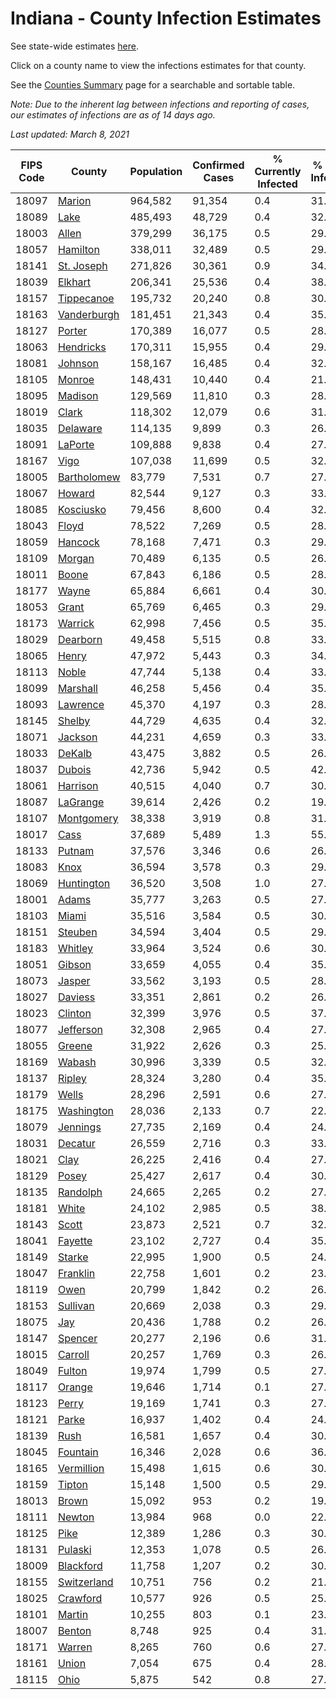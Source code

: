 # Indiana - County Infection Estimates

See state-wide estimates [here](/infections/us-in).

Click on a county name to view the infections estimates for that county.

See the [Counties Summary](/infections/summary-counties) page for a searchable and sortable table.

*Note: Due to the inherent lag between infections and reporting of cases, our estimates of infections are as of 14 days ago.*

*Last updated: March 8, 2021*

|   FIPS Code |                     County |   Population |   Confirmed Cases |   % Currently Infected |   % Total Infected |
|-------------|----------------------------|--------------|-------------------|------------------------|--------------------|
|       18097 |           [Marion](marion) |      964,582 |            91,354 |                    0.4 |               31.2 |
|       18089 |               [Lake](lake) |      485,493 |            48,729 |                    0.4 |               32.1 |
|       18003 |             [Allen](allen) |      379,299 |            36,175 |                    0.5 |               29.1 |
|       18057 |       [Hamilton](hamilton) |      338,011 |            32,489 |                    0.5 |               29.3 |
|       18141 |   [St. Joseph](st.-joseph) |      271,826 |            30,361 |                    0.9 |               34.3 |
|       18039 |         [Elkhart](elkhart) |      206,341 |            25,536 |                    0.4 |               38.7 |
|       18157 |   [Tippecanoe](tippecanoe) |      195,732 |            20,240 |                    0.8 |               30.6 |
|       18163 | [Vanderburgh](vanderburgh) |      181,451 |            21,343 |                    0.4 |               35.0 |
|       18127 |           [Porter](porter) |      170,389 |            16,077 |                    0.5 |               28.7 |
|       18063 |     [Hendricks](hendricks) |      170,311 |            15,955 |                    0.4 |               29.6 |
|       18081 |         [Johnson](johnson) |      158,167 |            16,485 |                    0.4 |               32.7 |
|       18105 |           [Monroe](monroe) |      148,431 |            10,440 |                    0.4 |               21.0 |
|       18095 |         [Madison](madison) |      129,569 |            11,810 |                    0.3 |               28.4 |
|       18019 |             [Clark](clark) |      118,302 |            12,079 |                    0.6 |               31.1 |
|       18035 |       [Delaware](delaware) |      114,135 |             9,899 |                    0.3 |               26.4 |
|       18091 |         [LaPorte](laporte) |      109,888 |             9,838 |                    0.4 |               27.5 |
|       18167 |               [Vigo](vigo) |      107,038 |            11,699 |                    0.5 |               32.6 |
|       18005 | [Bartholomew](bartholomew) |       83,779 |             7,531 |                    0.7 |               27.9 |
|       18067 |           [Howard](howard) |       82,544 |             9,127 |                    0.3 |               33.6 |
|       18085 |     [Kosciusko](kosciusko) |       79,456 |             8,600 |                    0.4 |               32.6 |
|       18043 |             [Floyd](floyd) |       78,522 |             7,269 |                    0.5 |               28.4 |
|       18059 |         [Hancock](hancock) |       78,168 |             7,471 |                    0.3 |               29.3 |
|       18109 |           [Morgan](morgan) |       70,489 |             6,135 |                    0.5 |               26.6 |
|       18011 |             [Boone](boone) |       67,843 |             6,186 |                    0.5 |               28.1 |
|       18177 |             [Wayne](wayne) |       65,884 |             6,661 |                    0.4 |               30.1 |
|       18053 |             [Grant](grant) |       65,769 |             6,465 |                    0.3 |               29.9 |
|       18173 |         [Warrick](warrick) |       62,998 |             7,456 |                    0.5 |               35.4 |
|       18029 |       [Dearborn](dearborn) |       49,458 |             5,515 |                    0.8 |               33.7 |
|       18065 |             [Henry](henry) |       47,972 |             5,443 |                    0.3 |               34.3 |
|       18113 |             [Noble](noble) |       47,744 |             5,138 |                    0.4 |               33.0 |
|       18099 |       [Marshall](marshall) |       46,258 |             5,456 |                    0.4 |               35.9 |
|       18093 |       [Lawrence](lawrence) |       45,370 |             4,197 |                    0.3 |               28.6 |
|       18145 |           [Shelby](shelby) |       44,729 |             4,635 |                    0.4 |               32.8 |
|       18071 |         [Jackson](jackson) |       44,231 |             4,659 |                    0.3 |               33.5 |
|       18033 |           [DeKalb](dekalb) |       43,475 |             3,882 |                    0.5 |               26.5 |
|       18037 |           [Dubois](dubois) |       42,736 |             5,942 |                    0.5 |               42.0 |
|       18061 |       [Harrison](harrison) |       40,515 |             4,040 |                    0.7 |               30.4 |
|       18087 |       [LaGrange](lagrange) |       39,614 |             2,426 |                    0.2 |               19.1 |
|       18107 |   [Montgomery](montgomery) |       38,338 |             3,919 |                    0.8 |               31.1 |
|       18017 |               [Cass](cass) |       37,689 |             5,489 |                    1.3 |               55.5 |
|       18133 |           [Putnam](putnam) |       37,576 |             3,346 |                    0.6 |               26.9 |
|       18083 |               [Knox](knox) |       36,594 |             3,578 |                    0.3 |               29.2 |
|       18069 |   [Huntington](huntington) |       36,520 |             3,508 |                    1.0 |               27.8 |
|       18001 |             [Adams](adams) |       35,777 |             3,263 |                    0.5 |               27.0 |
|       18103 |             [Miami](miami) |       35,516 |             3,584 |                    0.5 |               30.9 |
|       18151 |         [Steuben](steuben) |       34,594 |             3,404 |                    0.5 |               29.6 |
|       18183 |         [Whitley](whitley) |       33,964 |             3,524 |                    0.6 |               30.4 |
|       18051 |           [Gibson](gibson) |       33,659 |             4,055 |                    0.4 |               35.4 |
|       18073 |           [Jasper](jasper) |       33,562 |             3,193 |                    0.5 |               28.6 |
|       18027 |         [Daviess](daviess) |       33,351 |             2,861 |                    0.2 |               26.2 |
|       18023 |         [Clinton](clinton) |       32,399 |             3,976 |                    0.5 |               37.7 |
|       18077 |     [Jefferson](jefferson) |       32,308 |             2,965 |                    0.4 |               27.2 |
|       18055 |           [Greene](greene) |       31,922 |             2,626 |                    0.3 |               25.6 |
|       18169 |           [Wabash](wabash) |       30,996 |             3,339 |                    0.5 |               32.3 |
|       18137 |           [Ripley](ripley) |       28,324 |             3,280 |                    0.4 |               35.9 |
|       18179 |             [Wells](wells) |       28,296 |             2,591 |                    0.6 |               27.2 |
|       18175 |   [Washington](washington) |       28,036 |             2,133 |                    0.7 |               22.8 |
|       18079 |       [Jennings](jennings) |       27,735 |             2,169 |                    0.4 |               24.6 |
|       18031 |         [Decatur](decatur) |       26,559 |             2,716 |                    0.3 |               33.9 |
|       18021 |               [Clay](clay) |       26,225 |             2,416 |                    0.4 |               27.6 |
|       18129 |             [Posey](posey) |       25,427 |             2,617 |                    0.4 |               30.5 |
|       18135 |       [Randolph](randolph) |       24,665 |             2,265 |                    0.2 |               27.7 |
|       18181 |             [White](white) |       24,102 |             2,985 |                    0.5 |               38.6 |
|       18143 |             [Scott](scott) |       23,873 |             2,521 |                    0.7 |               32.2 |
|       18041 |         [Fayette](fayette) |       23,102 |             2,727 |                    0.4 |               35.8 |
|       18149 |           [Starke](starke) |       22,995 |             1,900 |                    0.5 |               24.9 |
|       18047 |       [Franklin](franklin) |       22,758 |             1,601 |                    0.2 |               23.0 |
|       18119 |               [Owen](owen) |       20,799 |             1,842 |                    0.2 |               26.4 |
|       18153 |       [Sullivan](sullivan) |       20,669 |             2,038 |                    0.3 |               29.6 |
|       18075 |                 [Jay](jay) |       20,436 |             1,788 |                    0.2 |               26.5 |
|       18147 |         [Spencer](spencer) |       20,277 |             2,196 |                    0.6 |               31.6 |
|       18015 |         [Carroll](carroll) |       20,257 |             1,769 |                    0.3 |               26.8 |
|       18049 |           [Fulton](fulton) |       19,974 |             1,799 |                    0.5 |               27.2 |
|       18117 |           [Orange](orange) |       19,646 |             1,714 |                    0.1 |               27.7 |
|       18123 |             [Perry](perry) |       19,169 |             1,741 |                    0.3 |               27.1 |
|       18121 |             [Parke](parke) |       16,937 |             1,402 |                    0.4 |               24.8 |
|       18139 |               [Rush](rush) |       16,581 |             1,657 |                    0.4 |               30.3 |
|       18045 |       [Fountain](fountain) |       16,346 |             2,028 |                    0.6 |               36.7 |
|       18165 |   [Vermillion](vermillion) |       15,498 |             1,615 |                    0.6 |               30.8 |
|       18159 |           [Tipton](tipton) |       15,148 |             1,500 |                    0.5 |               29.3 |
|       18013 |             [Brown](brown) |       15,092 |               953 |                    0.2 |               19.3 |
|       18111 |           [Newton](newton) |       13,984 |               968 |                    0.0 |               22.5 |
|       18125 |               [Pike](pike) |       12,389 |             1,286 |                    0.3 |               30.4 |
|       18131 |         [Pulaski](pulaski) |       12,353 |             1,078 |                    0.5 |               26.5 |
|       18009 |     [Blackford](blackford) |       11,758 |             1,207 |                    0.2 |               30.8 |
|       18155 | [Switzerland](switzerland) |       10,751 |               756 |                    0.2 |               21.2 |
|       18025 |       [Crawford](crawford) |       10,577 |               926 |                    0.5 |               25.9 |
|       18101 |           [Martin](martin) |       10,255 |               803 |                    0.1 |               23.4 |
|       18007 |           [Benton](benton) |        8,748 |               925 |                    0.4 |               31.9 |
|       18171 |           [Warren](warren) |        8,265 |               760 |                    0.6 |               27.4 |
|       18161 |             [Union](union) |        7,054 |               675 |                    0.4 |               28.8 |
|       18115 |               [Ohio](ohio) |        5,875 |               542 |                    0.8 |               27.7 |